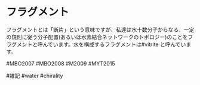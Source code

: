 # フラグメント

フラグメントとは「断片」という意味ですが、私達は水十数分子からなる、一定の規則に従う分子配置(あるいは水素結合ネットワークのトポロジー)のことをフラグメントと呼んでいます。水を構成するフラグメントは#vitrite と呼んでいます。



#MBO2007  #MBO2008  #M2009  #MYT2015 

#雑記 #water #chirality





